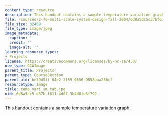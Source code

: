 ```yaml
---
content_type: resource
description: This handout contains a sample temperature variation graph.
file: /courses/2-76-multi-scale-system-design-fall-2004/6d8a5dc5d37bf6114d073b4d8fe6f792_temp_vari_sm_tab.jpg
file_size: 32469
file_type: image/jpeg
image_metadata:
  caption: ''
  credit: ''
  image-alt: ''
learning_resource_types:
- Projects
license: https://creativecommons.org/licenses/by-nc-sa/4.0/
ocw_type: OCWImage
parent_title: Projects
parent_type: CourseSection
parent_uid: be39d5ff-04e2-2159-0556-9858baa236cf
resourcetype: Image
title: temp_vari_sm_tab.jpg
uid: 6d8a5dc5-d37b-f611-4d07-3b4d8fe6f792
---
```

This handout contains a sample temperature variation graph.